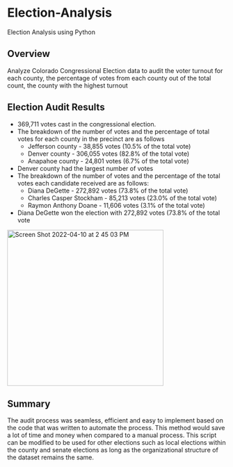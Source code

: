 # Election-Analysis
Election Analysis using Python

## Overview
Analyze Colorado Congressional Election data to audit the voter turnout for each county, the percentage of votes from each county out of the total count, the county with the highest turnout

## Election Audit Results
* 369,711 votes cast in the congressional election.
* The breakdown of the number of votes and the percentage of total votes for each county in the precinct are as follows
    * Jefferson county - 38,855 votes (10.5% of the total vote)
    * Denver county - 306,055 votes (82.8% of the total vote)
    * Anapahoe county - 24,801 votes (6.7% of the total vote)
* Denver county had the largest number of votes
* The breakdown of the number of votes and the percentage of the total votes each candidate received are as follows:
    * Diana DeGette - 272,892 votes (73.8% of the total vote)
    * Charles Casper Stockham - 85,213 votes (23.0% of the total vote)
    * Raymon Anthony Doane - 11,606 votes (3.1% of the total vote)
* Diana DeGette won the election with 272,892 votes (73.8% of the total vote
<img width="359" alt="Screen Shot 2022-04-10 at 2 45 03 PM" src="https://user-images.githubusercontent.com/97330455/162641206-8aca63d6-59fb-40ef-a028-9e3031b4eb1a.png">


## Summary
The audit process was seamless, efficient and easy to implement based on the code that was written to automate the process. This method would save a lot of time and money when compared to a  manual process. This script can be modified to be used for other elections such as local elections within the county and senate elections as long as the organizational structure of the dataset remains the same. 
